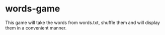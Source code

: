 # words-game

This game will take the words from words.txt, shuffle them and will display them in a convenient manner.
